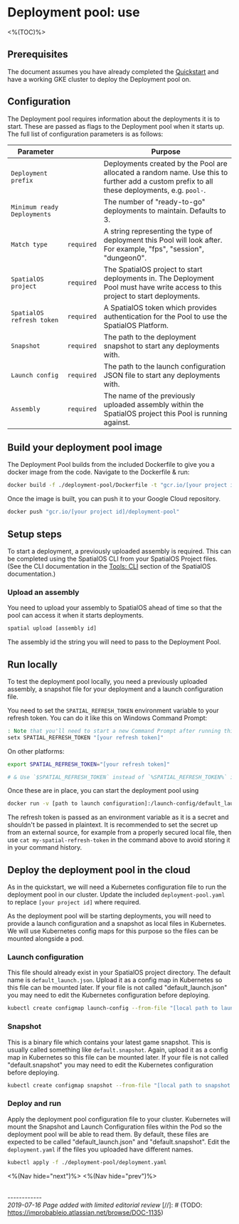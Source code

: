 # Deployment pool: use
<%(TOC)%>

## Prerequisites

The document assumes you have already completed the [Quickstart]({{urlRoot}}/content/get-started/quickstart) and have a working GKE cluster to deploy the Deployment pool on.

## Configuration

The Deployment pool requires information about the deployments it is to start. These are passed as flags to the Deployment pool when it starts up. The full list of configuration parameters is as follows:

| Parameter           |            | Purpose |
|---------------------|------------|---------|
| `Deployment prefix` |            | Deployments created by the Pool are allocated a random name. Use this to further add a custom prefix to all these deployments, e.g. `pool-`. |
| `Minimum ready Deployments` |    | The number of "ready-to-go" deployments to maintain. Defaults to 3. |
| `Match type`        | `required` | A string representing the type of deployment this Pool will look after. For example, "fps", "session", "dungeon0". |
| `SpatialOS project` | `required` | The SpatialOS project to start deployments in. The Deployment Pool must have write access to this project to start deployments. |
| `SpatialOS refresh token` | `required` | A SpatialOS token which provides authentication for the Pool to use the SpatialOS Platform. |
| `Snapshot`          | `required` | The path to the deployment snapshot to start any deployments with. |
| `Launch config`     | `required` | The path to the launch configuration JSON file to start any deployments with. |
| `Assembly`          | `required` | The name of the previously uploaded assembly within the SpatialOS project this Pool is running against. |

## Build your deployment pool image

The Deployment Pool builds from the included Dockerfile to give you a docker image from the code. Navigate to the Dockerfile & run:

```bash
docker build -f ./deployment-pool/Dockerfile -t "gcr.io/[your project id]/deployment-pool" ..
```

Once the image is built, you can push it to your Google Cloud repository.

```bash
docker push "gcr.io/[your project id]/deployment-pool"
```

## Setup steps

To start a deployment, a previously uploaded assembly is required. This can be completed using the SpatialOS CLI from your SpatialOS Project files. (See the CLI documentation in the [Tools: CLI](https://docs.improbable.io/reference/latest/shared/spatialos-cli-introduction) section of the SpatialOS documentation.)

### Upload an assembly

You need to upload your assembly to SpatialOS ahead of time so that the pool can access it when it starts deployments.
```bash
spatial upload [assembly id]
```
The assembly id the string you will need to pass to the Deployment Pool.

## Run locally

To test the deployment pool locally, you need a previously uploaded assembly, a snapshot file for your deployment and a launch configuration file.

You need to set the `SPATIAL_REFRESH_TOKEN` environment variable to your refresh token. You can do it like this on Windows Command Prompt:

```bat
: Note that you'll need to start a new Command Prompt after running this.
setx SPATIAL_REFRESH_TOKEN "[your refresh token]"
```

On other platforms:

```bash
export SPATIAL_REFRESH_TOKEN="[your refresh token]"

# & Use `$SPATIAL_REFRESH_TOKEN` instead of `%SPATIAL_REFRESH_TOKEN%` in the docker command below!
```

Once these are in place, you can start the deployment pool using

```bash
docker run -v [path to launch configuration]:/launch-config/default_launch.json -v [path to default snapshot]:/snapshots/default.snapshot -e SPATIAL_REFRESH_TOKEN=%SPATIAL_REFRESH_TOKEN% gcr.io/[your Google project id]/deployment-pool --project "[your SpatialOS project id]" --launch-config "/launch-config/default_launch.json" --snapshot "/snapshots/default.snapshot" --assembly-name "[your uploaded assembly name]" --minimum-ready-deployments 3
```

The refresh token is passed as an environment variable as it is a secret and shouldn't be passed in plaintext. It is recommended to set the secret up from an external source, for example from a properly secured local file, then use `cat my-spatial-refresh-token` in the command above to avoid storing it in your command history.

## Deploy the deployment pool in the cloud

As in the quickstart, we will need a Kubernetes configuration file to run the deployment pool in our cluster. Update the included `deployment-pool.yaml` to replace `[your project id]` where required.

As the deployment pool will be starting deployments, you will need to provide a launch configuration and a snapshot as local files in Kubernetes. We will use Kubernetes config maps for this purpose so the files can be mounted alongside a pod.

### Launch configuration

This file should already exist in your SpatialOS project directory. The default name is `default_launch.json`.
Upload it as a config map in Kubernetes so this file can be mounted later. If your file is not called "default_launch.json" you may need to edit the Kubernetes configuration before deploying.

```bash
kubectl create configmap launch-config --from-file "[local path to launch config]"
```

### Snapshot

This is a binary file which contains your latest game snapshot. This is usually called something like `default.snapshot`.
Again, upload it as a config map in Kubernetes so this file can be mounted later. If your file is not called "default.snapshot" you may need to edit the Kubernetes configuration before deploying.

```bash
kubectl create configmap snapshot --from-file "[local path to snapshot file]"
```

### Deploy and run

Apply the deployment pool configuration file to your cluster. Kubernetes will mount the Snapshot and Launch Configuration files within the Pod so the deployment pool will be able to read them. By default, these files are expected to be called "default_launch.json" and "default.snapshot". Edit the `deployment.yaml` if the files you uploaded have different names.

```bash
kubectl apply -f ./deployment-pool/deployment.yaml
```

<%(Nav hide="next")%>
<%(Nav hide="prev")%>

<br/>------------<br/>
_2019-07-16 Page added with limited editorial review_
[//]: # (TODO: https://improbableio.atlassian.net/browse/DOC-1135)
